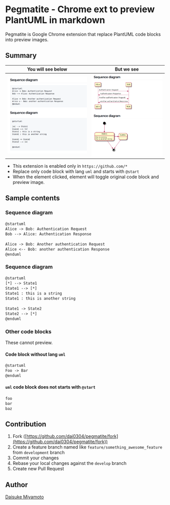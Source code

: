 # Pegmatite - Chrome ext to preview PlantUML in markdown

Pegmatite is Google Chrome extension that replace PlantUML code blocks into preview images.

## Summary

You will see below | But we see
-------------|-------------
![Code block](images/before.png) | ![UML diagraml](images/after.png)

- This extension is enabled only in `https://github.com/*`
- Replace only code block with lang `uml` and starts with `@start`
- When the element clicked, element will toggle original code block and preview image.

## Sample contents

### Sequence diagram

```uml
@startuml
Alice -> Bob: Authentication Request
Bob --> Alice: Authentication Response

Alice -> Bob: Another authentication Request
Alice <-- Bob: another authentication Response
@enduml
```

### Sequence diagram

```uml
@startuml
[*] --> State1
State1 --> [*]
State1 : this is a string
State1 : this is another string

State1 -> State2
State2 --> [*]
@enduml
```

### Other code blocks

These cannot preview.

#### Code block without lang `uml`

```
@startuml
Foo -> Bar
@enduml
```

#### `uml` code block does not starts with `@start`

```uml
foo
bar
baz
```

## Contribution

1. Fork ([https://github.com/dai0304/pegmatite/fork](https://github.com/dai0304/pegmatite/fork))
1. Create a feature branch named like `feature/something_awesome_feature` from `development` branch
1. Commit your changes
1. Rebase your local changes against the `develop` branch
1. Create new Pull Request

## Author

[Daisuke Miyamoto](https://github.com/dai0304)